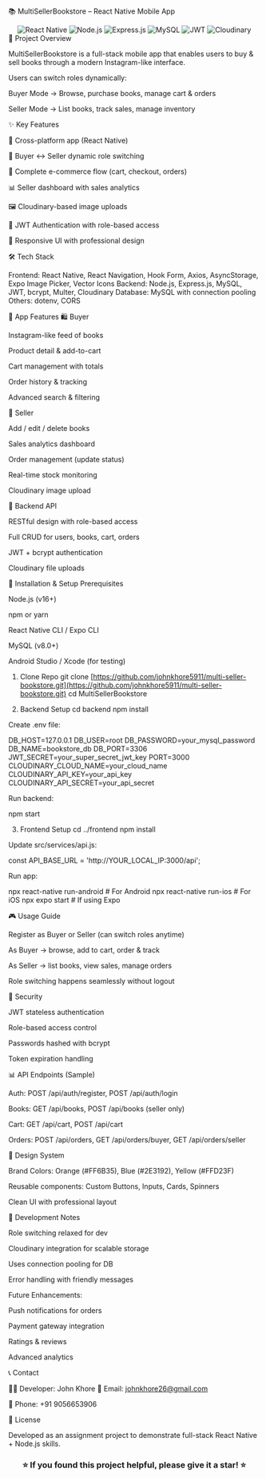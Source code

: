 📚 MultiSellerBookstore – React Native Mobile App
<div align="center"> <img src="https://img.shields.io/badge/React_Native-20232A?style=for-the-badge&logo=react&logoColor=61DAFB" alt="React Native"> <img src="https://img.shields.io/badge/Node.js-43853D?style=for-the-badge&logo=node.js&logoColor=white" alt="Node.js"> <img src="https://img.shields.io/badge/Express.js-404D59?style=for-the-badge" alt="Express.js"> <img src="https://img.shields.io/badge/MySQL-00000F?style=for-the-badge&logo=mysql&logoColor=white" alt="MySQL"> <img src="https://img.shields.io/badge/JWT-black?style=for-the-badge&logo=JSON%20web%20tokens" alt="JWT"> <img src="https://img.shields.io/badge/Cloudinary-3448C5?style=for-the-badge&logo=Cloudinary&logoColor=white" alt="Cloudinary"> </div>
🎯 Project Overview

MultiSellerBookstore is a full-stack mobile app that enables users to buy & sell books through a modern Instagram-like interface.

Users can switch roles dynamically:

Buyer Mode → Browse, purchase books, manage cart & orders

Seller Mode → List books, track sales, manage inventory

✨ Key Features

📱 Cross-platform app (React Native)

🔄 Buyer ↔ Seller dynamic role switching

🛒 Complete e-commerce flow (cart, checkout, orders)

📊 Seller dashboard with sales analytics

🖼️ Cloudinary-based image uploads

🔐 JWT Authentication with role-based access

🎨 Responsive UI with professional design

🛠️ Tech Stack

Frontend: React Native, React Navigation, Hook Form, Axios, AsyncStorage, Expo Image Picker, Vector Icons
Backend: Node.js, Express.js, MySQL, JWT, bcrypt, Multer, Cloudinary
Database: MySQL with connection pooling
Others: dotenv, CORS

📱 App Features
🛍️ Buyer

Instagram-like feed of books

Product detail & add-to-cart

Cart management with totals

Order history & tracking

Advanced search & filtering

🏪 Seller

Add / edit / delete books

Sales analytics dashboard

Order management (update status)

Real-time stock monitoring

Cloudinary image upload

🔧 Backend API

RESTful design with role-based access

Full CRUD for users, books, cart, orders

JWT + bcrypt authentication

Cloudinary file uploads


🚀 Installation & Setup
Prerequisites

Node.js (v16+)

npm or yarn

React Native CLI / Expo CLI

MySQL (v8.0+)

Android Studio / Xcode (for testing)

1. Clone Repo
git clone [https://github.com/johnkhore5911/multi-seller-bookstore.git](https://github.com/johnkhore5911/multi-seller-bookstore.git)
cd MultiSellerBookstore

2. Backend Setup
cd backend
npm install


Create .env file:

DB_HOST=127.0.0.1
DB_USER=root
DB_PASSWORD=your_mysql_password
DB_NAME=bookstore_db
DB_PORT=3306
JWT_SECRET=your_super_secret_jwt_key
PORT=3000
CLOUDINARY_CLOUD_NAME=your_cloud_name
CLOUDINARY_API_KEY=your_api_key
CLOUDINARY_API_SECRET=your_api_secret


Run backend:

npm start

3. Frontend Setup
cd ../frontend
npm install


Update src/services/api.js:

const API_BASE_URL = 'http://YOUR_LOCAL_IP:3000/api';


Run app:

npx react-native run-android   # For Android
npx react-native run-ios       # For iOS
npx expo start                 # If using Expo

🎮 Usage Guide

Register as Buyer or Seller (can switch roles anytime)

As Buyer → browse, add to cart, order & track

As Seller → list books, view sales, manage orders

Role switching happens seamlessly without logout

🔐 Security

JWT stateless authentication

Role-based access control

Passwords hashed with bcrypt

Token expiration handling

📊 API Endpoints (Sample)

Auth: POST /api/auth/register, POST /api/auth/login

Books: GET /api/books, POST /api/books (seller only)

Cart: GET /api/cart, POST /api/cart

Orders: POST /api/orders, GET /api/orders/buyer, GET /api/orders/seller

🎨 Design System

Brand Colors: Orange (#FF6B35), Blue (#2E3192), Yellow (#FFD23F)

Reusable components: Custom Buttons, Inputs, Cards, Spinners

Clean UI with professional layout

🚧 Development Notes

Role switching relaxed for dev

Cloudinary integration for scalable storage

Uses connection pooling for DB

Error handling with friendly messages

Future Enhancements:

Push notifications for orders

Payment gateway integration

Ratings & reviews

Advanced analytics

📞 Contact

👨‍💻 Developer: John Khore
📧 Email: johnkhore26@gmail.com

📱 Phone: +91 9056653906

📄 License

Developed as an assignment project to demonstrate full-stack React Native + Node.js skills.

<div align="center"> <h3>⭐ If you found this project helpful, please give it a star! ⭐</h3> </div>
